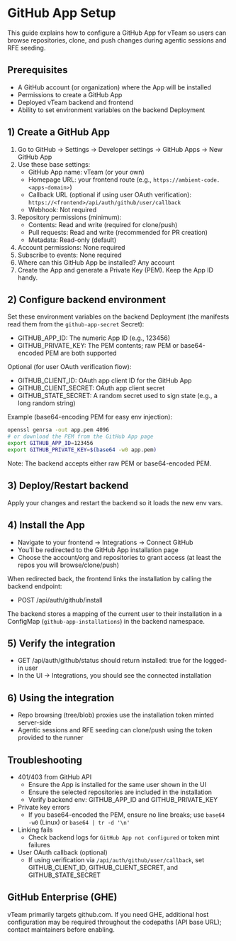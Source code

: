 # GitHub App Setup

This guide explains how to configure a GitHub App for vTeam so users can browse repositories, clone, and push changes during agentic sessions and RFE seeding.

## Prerequisites

- A GitHub account (or organization) where the App will be installed
- Permissions to create a GitHub App
- Deployed vTeam backend and frontend
- Ability to set environment variables on the backend Deployment

## 1) Create a GitHub App

1. Go to GitHub → Settings → Developer settings → GitHub Apps → New GitHub App
2. Use these base settings:
   - GitHub App name: vTeam (or your own)
   - Homepage URL: your frontend route (e.g., `https://ambient-code.<apps-domain>`)
   - Callback URL (optional if using user OAuth verification): `https://<frontend>/api/auth/github/user/callback`
   - Webhook: Not required
3. Repository permissions (minimum):
   - Contents: Read and write (required for clone/push)
   - Pull requests: Read and write (recommended for PR creation)
   - Metadata: Read-only (default)
4. Account permissions: None required
5. Subscribe to events: None required
6. Where can this GitHub App be installed? Any account
7. Create the App and generate a Private Key (PEM). Keep the App ID handy.

## 2) Configure backend environment

Set these environment variables on the backend Deployment (the manifests read them from the `github-app-secret` Secret):

- GITHUB_APP_ID: The numeric App ID (e.g., 123456)
- GITHUB_PRIVATE_KEY: The PEM contents; raw PEM or base64-encoded PEM are both supported

Optional (for user OAuth verification flow):

- GITHUB_CLIENT_ID: OAuth app client ID for the GitHub App
- GITHUB_CLIENT_SECRET: OAuth app client secret
- GITHUB_STATE_SECRET: A random secret used to sign state (e.g., a long random string)

Example (base64-encoding PEM for easy env injection):

```bash
openssl genrsa -out app.pem 4096
# or download the PEM from the GitHub App page
export GITHUB_APP_ID=123456
export GITHUB_PRIVATE_KEY=$(base64 -w0 app.pem)
```

Note: The backend accepts either raw PEM or base64-encoded PEM.

## 3) Deploy/Restart backend

Apply your changes and restart the backend so it loads the new env vars.

## 4) Install the App

- Navigate to your frontend → Integrations → Connect GitHub
- You’ll be redirected to the GitHub App installation page
- Choose the account/org and repositories to grant access (at least the repos you will browse/clone/push)

When redirected back, the frontend links the installation by calling the backend endpoint:

- POST /api/auth/github/install

The backend stores a mapping of the current user to their installation in a ConfigMap (`github-app-installations`) in the backend namespace.

## 5) Verify the integration

- GET /api/auth/github/status should return installed: true for the logged-in user
- In the UI → Integrations, you should see the connected installation

## 6) Using the integration

- Repo browsing (tree/blob) proxies use the installation token minted server-side
- Agentic sessions and RFE seeding can clone/push using the token provided to the runner

## Troubleshooting

- 401/403 from GitHub API
  - Ensure the App is installed for the same user shown in the UI
  - Ensure the selected repositories are included in the installation
  - Verify backend env: GITHUB_APP_ID and GITHUB_PRIVATE_KEY
- Private key errors
  - If you base64-encoded the PEM, ensure no line breaks; use `base64 -w0` (Linux) or `base64 | tr -d '\n'`
- Linking fails
  - Check backend logs for `GitHub App not configured` or token mint failures
- User OAuth callback (optional)
  - If using verification via `/api/auth/github/user/callback`, set GITHUB_CLIENT_ID, GITHUB_CLIENT_SECRET, and GITHUB_STATE_SECRET

## GitHub Enterprise (GHE)

vTeam primarily targets github.com. If you need GHE, additional host configuration may be required throughout the codepaths (API base URL); contact maintainers before enabling.
